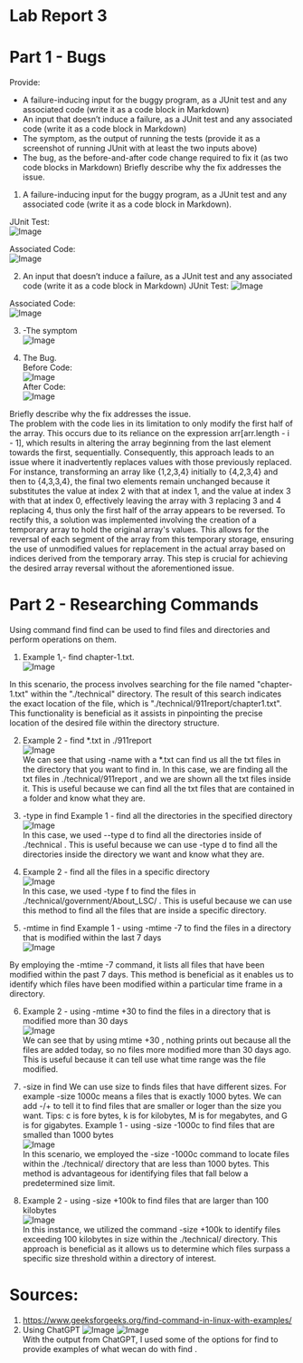 # Lab Report 3  
# Part 1 - Bugs  
Provide:  
- A failure-inducing input for the buggy program, as a JUnit test and any associated code (write it as a code block in Markdown)  
- An input that doesnʼt induce a failure, as a JUnit test and any associated code (write it as a code block in Markdown)  
- The symptom, as the output of running the tests (provide it as a screenshot of running JUnit with at least the two inputs above)  
- The bug, as the before-and-after code change required to fix it (as two code blocks in Markdown) Briefly describe why the fix addresses the issue.  
1. A failure-inducing input for the buggy program, as a JUnit test and any associated code (write it as a code block in Markdown).
 
JUnit Test:  
![Image](lab31.png)

Associated Code:  
![Image](lab32.png) 

2. An input that doesnʼt induce a failure, as a JUnit test and any associated code (write it as a
code block in Markdown)
  JUnit Test:
![Image](lab33.png)

Associated Code:  
![Image](lab32.png)   

3. -The symptom  
![Image](lab2pt1.png)  

4. The Bug.  
Before Code:  
   ![Image](lab32.png)  
After Code:  
  ![Image](lab36.png)

Briefly describe why the fix addresses the issue.  
The problem with the code lies in its limitation to only modify the first half of the array. This occurs due to its reliance on the expression arr[arr.length - i - 1], which results in altering the array beginning from the last element towards the first, sequentially. Consequently, this approach leads to an issue where it inadvertently replaces values with those previously replaced. For instance, transforming an array like {1,2,3,4} initially to {4,2,3,4} and then to {4,3,3,4}, the final two elements remain unchanged because it substitutes the value at index 2 with that at index 1, and the value at index 3 with that at index 0, effectively leaving the array with 3 replacing 3 and 4 replacing 4, thus only the first half of the array appears to be reversed. To rectify this, a solution was implemented involving the creation of a temporary array to hold the original array's values. This allows for the reversal of each segment of the array from this temporary storage, ensuring the use of unmodified values for replacement in the actual array based on indices derived from the temporary array. This step is crucial for achieving the desired array reversal without the aforementioned issue.  

# Part 2 - Researching Commands  
Using command find find can be used to find files and directories and perform operations on
them.  
1. Example 1,- find chapter-1.txt.  
  ![Image](lab3pt21.png)

In this scenario, the process involves searching for the file named "chapter-1.txt" within the "./technical" directory. The result of this search indicates the exact location of the file, which is "./technical/911report/chapter1.txt". This functionality is beneficial as it assists in pinpointing the precise location of the desired file within the directory structure.  

2. Example 2 - find *.txt in ./911report  
![Image](lab3pt22.png)  
   We can see that using -name with a *.txt can find us all the txt files in the directory that you
want to find in. In this case, we are finding all the txt files in ./technical/911report , and we are
shown all the txt files inside it. This is useful because we can find all the txt files that are contained
in a folder and know what they are.

3. -type in find Example 1 - find all the directories in the specified directory  
   ![Image](lab3pt23.png)  
   In this case, we used --type d to find all the directories inside of ./technical . This is
useful because we can use -type d to find all the directories inside the directory we want
and know what they are.

4. Example 2 - find all the files in a specific directory  
  ![Image](lab3pt24.png)  
  In this case, we used -type f to find the files in ./technical/government/About_LSC/ . This is
useful because we can use this method to find all the files that are inside a specific directory.

5. -mtime in find Example 1 - using -mtime -7 to find the files in a directory that is modified within the last 7 days  
  ![Image](lab3pt25.png)  
  
By employing the -mtime -7 command, it lists all files that have been modified within the past 7 days. This method is beneficial as it enables us to identify which files have been modified within a particular time frame in a directory.  

6. Example 2 - using -mtime +30 to find the files in a directory that is modified more than 30 days  
![Image](lab3pt26.png)   
   We can see that by using mtime +30 , nothing prints out because all the files are added today, so
no files more modified more than 30 days ago. This is useful because it can tell use what time
range was the file modified.  

7. -size in find We can use size to finds files that have different sizes. For example -size
1000c means a files that is exactly 1000 bytes. We can add -/+ to tell it to find files that are
smaller or loger than the size you want. Tips: c is fore bytes, k is for kilobytes, M is for
megabytes, and G is for gigabytes. Example 1 - using -size -1000c to find files that are
smalled than 1000 bytes  
![Image](lab3pt27.png)  
 In this scenario, we employed the -size -1000c command to locate files within the ./technical/ directory that are less than 1000 bytes. This method is advantageous for identifying files that fall below a predetermined size limit.  

8. Example 2 - using -size +100k to find files that are larger than 100 kilobytes  
![Image](lab3pt28.png)  
 In this instance, we utilized the command -size +100k to identify files exceeding 100 kilobytes in size within the ./technical/ directory. This approach is beneficial as it allows us to determine which files surpass a specific size threshold within a directory of interest.  

# Sources:
1. https://www.geeksforgeeks.org/find-command-in-linux-with-examples/
2. Using ChatGPT
![Image](lab3pt29.png)
![Image](lab3pt220.png)   
With the output from ChatGPT, I used some of the options for find to provide examples of what wecan do with find .
